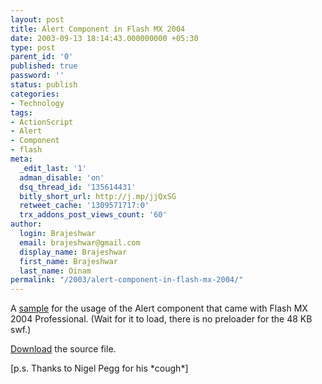 ```yaml
---
layout: post
title: Alert Component in Flash MX 2004
date: 2003-09-13 18:14:43.000000000 +05:30
type: post
parent_id: '0'
published: true
password: ''
status: publish
categories:
- Technology
tags:
- ActionScript
- Alert
- Component
- flash
meta:
  _edit_last: '1'
  adman_disable: 'on'
  dsq_thread_id: '135614431'
  bitly_short_url: http://j.mp/jjQxSG
  retweet_cache: '1309571717:0'
  trx_addons_post_views_count: '60'
author:
  login: Brajeshwar
  email: brajeshwar@gmail.com
  display_name: Brajeshwar
  first_name: Brajeshwar
  last_name: Oinam
permalink: "/2003/alert-component-in-flash-mx-2004/"
---
```

<p>A <a href="http://downloads.brajeshwar.com/flashmx2004/alertExample/" title="Alert Component of Flash MX 2004 Pro example">sample</a> for the usage of the Alert component that came with Flash MX 2004 Professional. (Wait for it to load, there is no preloader for the 48 KB swf.)</p>
<p><a href="http://downloads.brajeshwar.com/flashmx2004/alertExample/alertExample.zip" title="Download Example">Download</a> the source file.</p>
<p>[p.s. Thanks to Nigel Pegg for his *cough*]</p>
